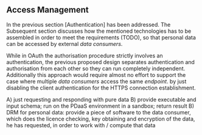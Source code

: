 ## Access Management



In the previous section [Authentication] has been addressed. The Subsequent section discusses how 
the mentioned technologies has to be assembled in order to meet the requirements (TODO), so that
personal data can be accessed by external *data consumers*.



While in OAuth the authorisation procedure strictly involves an authentication, the previous 
proposed design separates authentication and authorisation from each other so they can run 
completely independent. Additionally this approach would require almost no effort to support
the case where multiple *data consumers* access the same *endpoint*.
by just disabling the client authentication for the HTTPS connection establishment.


A)  just requesting and responding with pure data
B)  provide executable and input schema; run on the PDaaS environment in a sandbox; return result
B)  DRM for personal data: provide a piece of software to the data consumer, which does the licence 
    checking, key obtaining and encryption of the data, he has requested, in order to work 
    with / compute that data
